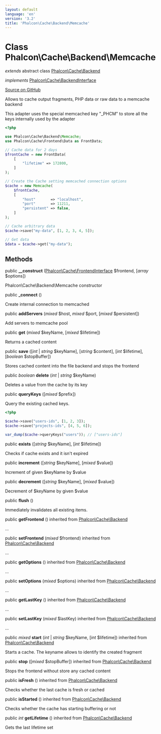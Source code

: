 ```yaml
---
layout: default
language: 'en'
version: '3.2'
title: 'Phalcon\Cache\Backend\Memcache'
---
```

# Class **Phalcon\Cache\Backend\Memcache**

*extends* abstract class [Phalcon\Cache\Backend](/3.2/en/api/Phalcon_Cache_Backend)

*implements* [Phalcon\Cache\BackendInterface](/3.2/en/api/Phalcon_Cache_BackendInterface)

<a href="https://github.com/phalcon/cphalcon/tree/v3.2.0/phalcon/cache/backend/memcache.zep" class="btn btn-default btn-sm">Source on GitHub</a>

Allows to cache output fragments, PHP data or raw data to a memcache backend

This adapter uses the special memcached key "_PHCM" to store all the keys internally used by the adapter

```php
<?php

use Phalcon\Cache\Backend\Memcache;
use Phalcon\Cache\Frontend\Data as FrontData;

// Cache data for 2 days
$frontCache = new FrontData(
    [
        "lifetime" => 172800,
    ]
);

// Create the Cache setting memcached connection options
$cache = new Memcache(
    $frontCache,
    [
        "host"       => "localhost",
        "port"       => 11211,
        "persistent" => false,
    ]
);

// Cache arbitrary data
$cache->save("my-data", [1, 2, 3, 4, 5]);

// Get data
$data = $cache->get("my-data");

```


## Methods
public  **__construct** ([Phalcon\Cache\FrontendInterface](/3.2/en/api/Phalcon_Cache_FrontendInterface) $frontend, [*array* $options])

Phalcon\Cache\Backend\Memcache constructor



public  **_connect** ()

Create internal connection to memcached



public  **addServers** (*mixed* $host, *mixed* $port, [*mixed* $persistent])

Add servers to memcache pool



public  **get** (*mixed* $keyName, [*mixed* $lifetime])

Returns a cached content



public  **save** ([*int* | *string* $keyName], [*string* $content], [*int* $lifetime], [*boolean* $stopBuffer])

Stores cached content into the file backend and stops the frontend



public *boolean* **delete** (*int* | *string* $keyName)

Deletes a value from the cache by its key



public  **queryKeys** ([*mixed* $prefix])

Query the existing cached keys.

```php
<?php

$cache->save("users-ids", [1, 2, 3]);
$cache->save("projects-ids", [4, 5, 6]);

var_dump($cache->queryKeys("users")); // ["users-ids"]

```



public  **exists** ([*string* $keyName], [*int* $lifetime])

Checks if cache exists and it isn't expired



public  **increment** ([*string* $keyName], [*mixed* $value])

Increment of given $keyName by $value



public  **decrement** ([*string* $keyName], [*mixed* $value])

Decrement of $keyName by given $value



public  **flush** ()

Immediately invalidates all existing items.



public  **getFrontend** () inherited from [Phalcon\Cache\Backend](/3.2/en/api/Phalcon_Cache_Backend)

...


public  **setFrontend** (*mixed* $frontend) inherited from [Phalcon\Cache\Backend](/3.2/en/api/Phalcon_Cache_Backend)

...


public  **getOptions** () inherited from [Phalcon\Cache\Backend](/3.2/en/api/Phalcon_Cache_Backend)

...


public  **setOptions** (*mixed* $options) inherited from [Phalcon\Cache\Backend](/3.2/en/api/Phalcon_Cache_Backend)

...


public  **getLastKey** () inherited from [Phalcon\Cache\Backend](/3.2/en/api/Phalcon_Cache_Backend)

...


public  **setLastKey** (*mixed* $lastKey) inherited from [Phalcon\Cache\Backend](/3.2/en/api/Phalcon_Cache_Backend)

...


public *mixed* **start** (*int* | *string* $keyName, [*int* $lifetime]) inherited from [Phalcon\Cache\Backend](/3.2/en/api/Phalcon_Cache_Backend)

Starts a cache. The keyname allows to identify the created fragment



public  **stop** ([*mixed* $stopBuffer]) inherited from [Phalcon\Cache\Backend](/3.2/en/api/Phalcon_Cache_Backend)

Stops the frontend without store any cached content



public  **isFresh** () inherited from [Phalcon\Cache\Backend](/3.2/en/api/Phalcon_Cache_Backend)

Checks whether the last cache is fresh or cached



public  **isStarted** () inherited from [Phalcon\Cache\Backend](/3.2/en/api/Phalcon_Cache_Backend)

Checks whether the cache has starting buffering or not



public *int* **getLifetime** () inherited from [Phalcon\Cache\Backend](/3.2/en/api/Phalcon_Cache_Backend)

Gets the last lifetime set



